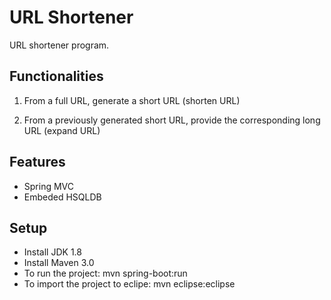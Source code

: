 # URL Shortener 

URL shortener program.
## Functionalities

1. From a full URL, generate a short URL (shorten URL)

2. From a previously generated short URL, provide the corresponding long URL (expand URL)

## Features
* Spring MVC
* Embeded HSQLDB 

## Setup
* Install JDK 1.8
* Install Maven 3.0
* To run the project: mvn spring-boot:run
* To import the project to eclipe: mvn eclipse:eclipse